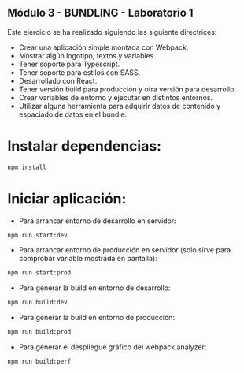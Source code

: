 ## Módulo 3 - BUNDLING - Laboratorio 1

Este ejercicio se ha realizado siguiendo las siguiente directrices:

- Crear una aplicación simple montada con Webpack.
- Mostrar algún logotipo, textos y variables.
- Tener soporte para Typescript.
- Tener soporte para estilos con SASS.
- Desarrollado con React.
- Tener versión build para producción y otra versión para desarrollo.
- Crear variables de entorno y ejecutar en distintos entornos.
- Utilizar alguna herramienta para adquirir datos de contenido y espaciado de datos en el bundle.

# Instalar dependencias:

```bash
npm install
```

# Iniciar aplicación:

- Para arrancar entorno de desarrollo en servidor:

```bash
npm run start:dev
```

- Para arrancar entorno de producción en servidor (solo sirve para comprobar variable mostrada en pantalla):

```bash
npm run start:prod
```

- Para generar la build en entorno de desarrollo:

```bash
npm run build:dev
```

- Para generar la build en entorno de producción:

```bash
npm run build:prod
```

- Para generar el despliegue gráfico del webpack analyzer:

```bash
npm run build:perf
```
